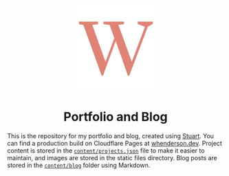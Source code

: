 <p align="center">
  <img src="static/images/icon.png" width=200>
</p>

<h1 align="center">Portfolio and Blog</h1>

This is the repository for my portfolio and blog, created using [Stuart](https://github.com/w-henderson/Stuart). You can find a production build on Cloudflare Pages at [whenderson.dev](https://whenderson.dev). Project content is stored in the [`content/projects.json`](https://github.com/w-henderson/Portfolio/blob/master/content/projects.json) file to make it easier to maintain, and images are stored in the static files directory. Blog posts are stored in the [`content/blog`](https://github.com/w-henderson/Portfolio/tree/master/content/blog) folder using Markdown.
